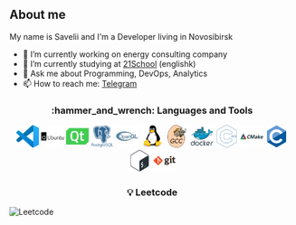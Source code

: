 ## About me

My name is Savelii and I'm a Developer living in Novosibirsk

- 🔭 I’m currently working on energy consulting company
- 🌱 I’m currently studying at [21School](https://21-school.ru/) (englishk)
- 💬 Ask me about Programming, DevOps, Analytics
- 📫 How to reach me: [Telegram](https://t.me/savamlb)

<h3 align="center">:hammer_and_wrench: Languages and Tools</h3>

<div align="center">
  <img src="https://github.com/devicons/devicon/blob/master/icons/vscode/vscode-original.svg" title="vscode" **alt="vscode" width="40" height="40"/>
  <img src="https://github.com/devicons/devicon/blob/master/icons/ubuntu/ubuntu-plain-wordmark.svg" title="ubuntu" **alt="ubuntu" width="40" height="40"/>
  <img src="https://github.com/devicons/devicon/blob/master/icons/qt/qt-original.svg" title="qt" **alt="qt" width="40" height="40"/>
  <img src="https://github.com/devicons/devicon/blob/master/icons/postgresql/postgresql-plain-wordmark.svg" title="postgresql" **alt="postgresql" width="40" height="40"/>
  <img src="https://github.com/devicons/devicon/blob/master/icons/opengl/opengl-original.svg" title="OpenGL" **alt="OpenGL" width="40" height="40"/>
  <img src="https://github.com/devicons/devicon/blob/master/icons/linux/linux-original.svg" title="Linux" **alt="Linux" width="40" height="40"/>
  <img src="https://github.com/devicons/devicon/blob/master/icons/gcc/gcc-original.svg" title="gcc" **alt="gcc" width="40" height="40"/>
  <img src="https://github.com/devicons/devicon/blob/master/icons/docker/docker-original-wordmark.svg" title="Doker" **alt="Doker" width="40" height="40"/>
  <img src="https://github.com/devicons/devicon/blob/master/icons/cplusplus/cplusplus-line.svg" title="Cpp" **alt="Cpp" width="40" height="40"/>
  <img src="https://github.com/devicons/devicon/blob/master/icons/cmake/cmake-original-wordmark.svg" title="CMake" **alt="CMake" width="40" height="40"/>
  <img src="https://github.com/devicons/devicon/blob/master/icons/c/c-original.svg" title="C" **alt="C" width="40" height="40"/>
  <img src="https://github.com/devicons/devicon/blob/master/icons/bash/bash-original.svg" title="Bash" **alt="Bash" width="40" height="40"/>
  <img src="https://github.com/devicons/devicon/blob/master/icons/git/git-original-wordmark.svg" title="Git" **alt="Git" width="40" height="40"/>
</div>

<h3 align="center">💡 Leetcode</h3>

![Leetcode](https://leetcard.jacoblin.cool/effectus?theme=dark&font=ABeeZee&ext=heatmap)


